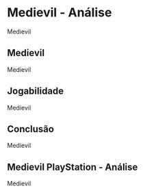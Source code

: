 ---
---

# Medievil - Análise

Medievil

## Medievil

Medievil

## Jogabilidade

Medievil

## Conclusão

Medievil

## Medievil PlayStation - Análise

Medievil
